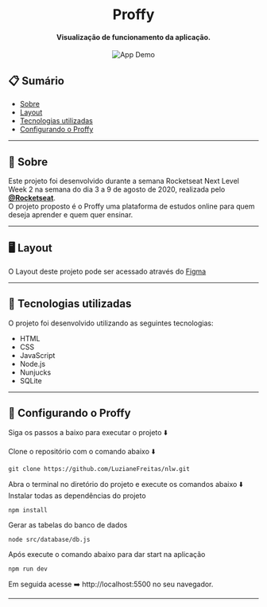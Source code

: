 <h1 align="center"> Proffy </h1>

<h4 align = "center">
  Visualização de funcionamento da aplicação.
</h4>

<p align="center">
<img alt="App Demo" src="https://res.cloudinary.com/dl8ykwsem/image/upload/v1597882338/Proffy-_-Sua-plataforma-de-estudos-online_u3zsfw.gif">
</p>

## 📋 Sumário
- [Sobre](#-Sobre)
- [Layout](#-Layout)
- [Tecnologias utilizadas](#-Tecnologias-utilizadas)
- [Configurando o Proffy](#-Configurando-o-Proffy)

---

## 📖 Sobre
Este projeto foi desenvolvido durante a semana Rocketseat Next Level Week 2  na semana do dia 3 a 9 de agosto de 2020, realizada pelo **[@Rocketseat](https://github.com/Rocketseat)**.<br/>
O projeto proposto é o Proffy uma plataforma de estudos online para quem deseja aprender e quem quer ensinar.

---

## 🖥️ Layout

O Layout deste projeto pode ser acessado através do [Figma](https://www.figma.com/file/kFFLTmZKTmPsEJB5R81JNj/Proffy-Web-(Copy)?node-id=0%3A1) <br/>

---

## 🚀 Tecnologias utilizadas
O projeto foi desenvolvido utilizando as seguintes tecnologias:
- HTML
- CSS
- JavaScript
- Node.js
- Nunjucks
- SQLite

---

## 🔧 Configurando o Proffy
Siga os passos a baixo para executar o projeto ⬇️ </br>

Clone o repositório com o comando abaixo ⬇️

```
git clone https://github.com/LuzianeFreitas/nlw.git
```

Abra o terminal no diretório do projeto e execute os comandos abaixo ⬇️ </br>
Instalar todas as dependências do projeto

```
npm install
```

Gerar as tabelas do banco de dados

```
node src/database/db.js
```
Após execute o comando abaixo para dar start na aplicação

```
npm run dev
```

Em seguida acesse ➡️ http://localhost:5500 no seu navegador.

---



